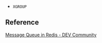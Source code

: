 
+ `XGROUP`


## Reference

[Message Queue in Redis - DEV Community](https://dev.to/lazypro/message-queue-in-redis-38dm)